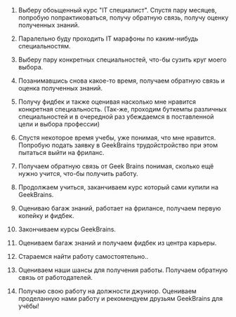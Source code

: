 1. Выберу обоьщенный курс "IT специалист". Спустя пару месяцев, попробую попрактиковаться, получу обратную связь, получу оценку полученных знаний.

2. Паралельно буду проходить IT марафоны по каким-нибудь специальностям.

3. Выберу пару конкретных специальностей, что-бы сузить круг моего выбора.

4. Позанимавшись снова какое-то время, получаем обратную связь и оценка полученных знаний.

5. Получу фидбек и также оценивая насколько мне нравится конкретная специальность.
(Так-же, проходим буткемпы различных специальностей и в очередной раз убеждаемся в поставленной цели и выбора профессии)
6. Спустя некоторое время учебы, уже понимая, что мне нравится. Попробую подать заявку в GeekBrains трудойстройство при этом пытаться выйти на фриланс.

7. Получаем обратную связь от Geek Brains понимая, сколько ещё нужно учится, что-бы получить работу.

8. Продолжаем учиться, заканчиваем курс который сами купили на GeekBrains.

7. Оцениваю багаж знаний, работает на фрилансе, получаем первую копейку и фидбек.

8. Закончиваем курсы GeekBrains.

9. Оцениваем багаж знаний и получаем фидбек из центра карьеры.

10. Стараемся найти работу самостоятельно..

11. Оцениваем наши шансы для получения работы. Получаем обратную связь от работодателей.

12. Получаю свою работу на должности джуниор. Оцениваем проделанную нами работу и рекомендуем друзьям GeekBrains для учёбы!